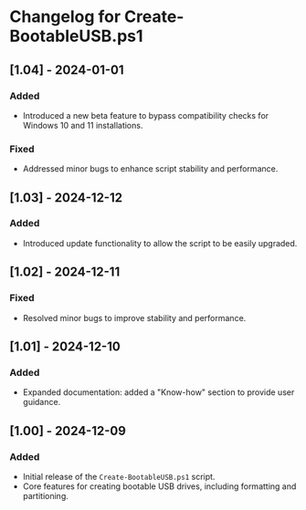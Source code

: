 # Changelog for Create-BootableUSB.ps1

## [1.04] - 2024-01-01
### Added
- Introduced a new beta feature to bypass compatibility checks for Windows 10 and 11 installations.
### Fixed
- Addressed minor bugs to enhance script stability and performance.

## [1.03] - 2024-12-12
### Added
- Introduced update functionality to allow the script to be easily upgraded.

## [1.02] - 2024-12-11
### Fixed
- Resolved minor bugs to improve stability and performance.

## [1.01] - 2024-12-10
### Added
- Expanded documentation: added a "Know-how" section to provide user guidance.

## [1.00] - 2024-12-09
### Added
- Initial release of the `Create-BootableUSB.ps1` script.
- Core features for creating bootable USB drives, including formatting and partitioning.
